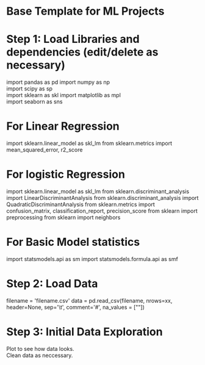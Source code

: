 # Base Template for ML Projects

# Step 1: Load Libraries and dependencies (edit/delete as necessary) 
import pandas as pd 
import numpy as np  
import scipy as sp  
import sklearn as skl 
import matplotlib as mpl  
import seaborn as sns

# For Linear Regression
import sklearn.linear_model as skl_lm
from sklearn.metrics import mean_squared_error, r2_score

# For logistic Regression
import sklearn.linear_model as skl_lm
from sklearn.discriminant_analysis import LinearDiscriminantAnalysis
from sklearn.discriminant_analysis import QuadraticDiscriminantAnalysis
from sklearn.metrics import confusion_matrix, classification_report, precision_score
from sklearn import preprocessing
from sklearn import neighbors

# For Basic Model statistics 
import statsmodels.api as sm
import statsmodels.formula.api as smf



# Step 2: Load Data
filename = 'filename.csv' 
data = pd.read_csv(filename, nrows=xx, header=None, sep='\t', comment='#', na_values = [""])

# Step 3: Initial Data Exploration
Plot to see how data looks.   
Clean data as neccessary. 
